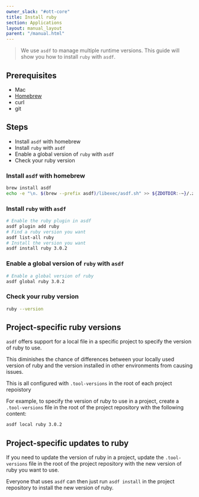 ```yaml
---
owner_slack: "#ott-core"
title: Install ruby
section: Applications
layout: manual_layout
parent: "/manual.html"
---
```


> We use `asdf` to manage multiple runtime versions. This guide will show you how to install `ruby` with `asdf`.

## Prerequisites

- Mac
- [Homebrew][homebrew]
- curl
- git

## Steps

- Install `asdf` with homebrew
- Install `ruby` with `asdf`
- Enable a global version of `ruby` with `asdf`
- Check your ruby version

### Install `asdf` with homebrew

```sh
brew install asdf
echo -e "\n. $(brew --prefix asdf)/libexec/asdf.sh" >> ${ZDOTDIR:-~}/.zshrc
```

### Install `ruby` with `asdf`

```sh
# Enable the ruby plugin in asdf
asdf plugin add ruby
# Find a ruby version you want
asdf list-all ruby
# Install the version you want
asdf install ruby 3.0.2
```

### Enable a global version of `ruby` with `asdf`

```sh
# Enable a global version of ruby
asdf global ruby 3.0.2
```

### Check your ruby version

```sh
ruby --version
```

## Project-specific ruby versions

`asdf` offers support for a local file in a specific project to specify the version of ruby to use.

This diminishes the chance of differences between your locally used version of ruby and the version installed
in other environments from causing issues.

This is all configured with `.tool-versions` in the root of each project repoistory

For example, to specify the version of ruby to use in a project, create a `.tool-versions` file in the root of the project repository with the following content:

```sh
asdf local ruby 3.0.2
```

## Project-specific updates to ruby

If you need to update the version of ruby in a project, update the `.tool-versions` file in the root of the project repository with the new version of ruby you want to use.

Everyone that uses `asdf` can then just run `asdf install` in the project repository to install the new version of ruby.

[homebrew]: https://brew.sh/

